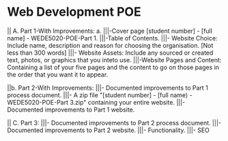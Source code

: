 # Web Development POE 
|| A. Part 1-With Improvements: a.
|||-Cover page [student number] - [full name] - WEDE5020-POE-Part 1.
|||-Table of Contents.
|||- Website Choice: Include name, description and reason for choosing the organisation. [Not less than 300 words]
|||- Website Assets: Include any sourced or created text, photos, or graphics that you inteto use.
|||-Website Pages and Content: Containing a list of your five pages and the content to go on those pages in the order that you want it to appear.


||b. Part 2-With Improvements:
|||- Documented improvements to Part 1 process document.
|||- A zip file "[student number] - [full name) - WEDE5020-POE-Part 3.zip" containing your entire website.
|||- Documented improvements to Part 1 website.

|| C. Part 3:
|||- Documented improvements to Part 2 process document.
|||- Documented improvements to Part 2 website.
|||- Functionality.
|||- SEO
